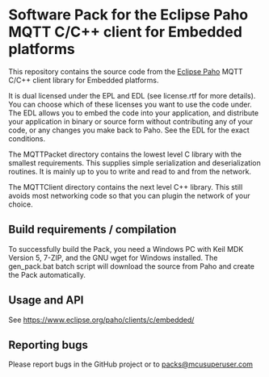# Software Pack for the Eclipse Paho MQTT C/C++ client for Embedded platforms

This repository contains the source code from the [Eclipse Paho](http://eclipse.org/paho) MQTT C/C++ client library for Embedded platforms.

It is dual licensed under the EPL and EDL (see license.rtf for more details).  You can choose which of these licenses you want to use the code under.  The EDL allows you to embed the code into your application, and distribute your application in binary or source form without contributing any of your code, or any changes you make back to Paho.  See the EDL for the exact conditions.

The MQTTPacket directory contains the lowest level C library with the smallest requirements.  This supplies simple serialization 
and deserialization routines.  It is mainly up to you to write and read to and from the network.

The MQTTClient directory contains the next level C++ library.  This still avoids most networking code so that you can plugin the
network of your choice.

## Build requirements / compilation

To successfully build the Pack, you need a Windows PC with Keil MDK Version 5, 7-ZIP, and the GNU wget for Windows installed. The
gen_pack.bat batch script will download the source from Paho and create the Pack automatically.

## Usage and API

See https://www.eclipse.org/paho/clients/c/embedded/

## Reporting bugs

Please report bugs in the GitHub project or to packs@mcusuperuser.com

